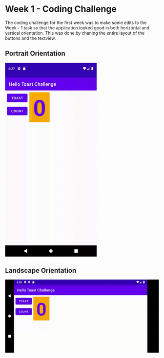 # Week 1 - Coding Challenge

The coding challenge for the first week was to make some edits to the Week - 1 task so that the application looked good in both horizontal and vertical orientation.
This was done by chaning the entire layout of the buttons and the textview.

## Portrait Orientation
<img src="gifs/vertical_layout.gif" width="300"/>

## Landscape Orientation
<img src="gifs/horizontal_layout.gif" width="600"/>
